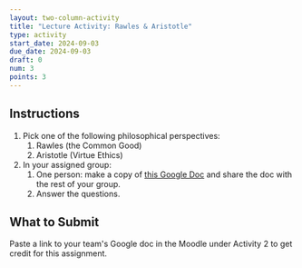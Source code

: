 ```yaml
---
layout: two-column-activity
title: "Lecture Activity: Rawles & Aristotle"
type: activity
start_date: 2024-09-03
due_date: 2024-09-03
draft: 0
num: 3
points: 3
---
```


## Instructions
1. Pick one of the following philosophical perspectives:
    1. Rawles (the Common Good)
    2. Aristotle (Virtue Ethics)
2. In your assigned group:
    1. One person: make a copy of <a href="https://docs.google.com/document/d/1J3ZdRjLMbymF7FIGltwXjC5iM_OrLklt/edit" target="_blank">this Google Doc</a> and share the doc with the rest of your group.
    1. Answer the questions.

## What to Submit
Paste a link to your team's Google doc in the Moodle under Activity 2 to get credit for this assignment.

